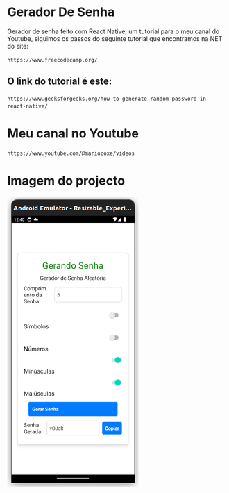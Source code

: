 # Gerador De Senha
Gerador de senha feito com React Native, um tutorial para o meu canal do Youtube, siguimos os passos do seguinte tutorial que encontramos na NET do site:

``
https://www.freecodecamp.org/
``

## O link do tutorial é este:

``
https://www.geeksforgeeks.org/how-to-generate-random-password-in-react-native/
``

# Meu canal no Youtube

``
https://www.youtube.com/@mariocoxe/videos
``

# Imagem do projecto

![NEWSLATTER Banner](https://github.com/Mario-Coxe/GeradorDeSenhaApp/blob/main/assets/image.png)
